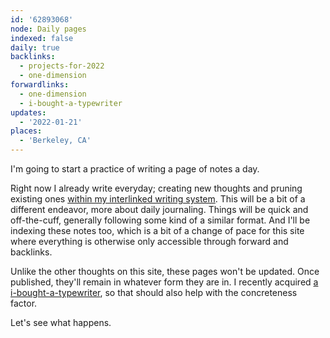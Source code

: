 ```yaml
---
id: '62893068'
node: Daily pages
indexed: false
daily: true
backlinks:
  - projects-for-2022
  - one-dimension
forwardlinks:
  - one-dimension
  - i-bought-a-typewriter
updates:
  - '2022-01-21'
places:
  - 'Berkeley, CA'
---
```


I'm going to start a practice of writing a page of notes a day.

Right now I already write everyday; creating new thoughts and pruning existing ones [within my interlinked writing system](one-dimension.md). This will be a bit of a different endeavor, more about daily journaling. Things will be quick and off-the-cuff, generally following some kind of a similar format. And I'll be indexing these notes too, which is a bit of a change of pace for this site where everything is otherwise only accessible through forward and backlinks.

Unlike the other thoughts on this site, these pages won't be updated. Once published, they'll remain in whatever form they are in. I recently acquired [a i-bought-a-typewriter](i-bought-a-typewriter.md), so that should also help with the concreteness factor.

Let's see what happens.
